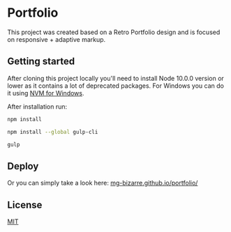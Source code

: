 # Portfolio

This project was created based on a Retro Portfolio design and is focused on responsive + adaptive markup.

## Getting started

After cloning this project locally you'll need to install Node 10.0.0 version or lower as it contains a lot of deprecated packages. For Windows you can do it using [NVM for Windows](https://github.com/coreybutler/nvm-windows).

After installation run:

```bash
npm install

npm install --global gulp-cli

gulp
```

## Deploy

Or you can simply take a look here: [mg-bizarre.github.io/portfolio/](https://mg-bizarre.github.io/portfolio/)

## License

[MIT](https://choosealicense.com/licenses/mit/)
